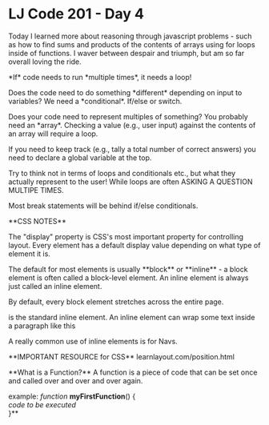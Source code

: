 # LJ Code 201 - Day 4

<p> Today I learned more about reasoning through javascript problems - such as how to find sums and products of the contents of arrays using for loops inside of functions. I waver between despair and triumph, but am so far overall loving the ride. </p>

<p>*If* code needs to run *multiple times*, it needs a loop!</p>

<p>Does the code need to do something *different* depending on input to variables? We need a *conditional*. If/else or switch.</p>

<p>Does your code need to represent multiples of something? You probably need an *array*. Checking a value (e.g., user input) against the contents of an array will require a loop.</p>

<p>If you need to keep track (e.g., tally a total number of correct answers) you need to declare a global variable at the top.</p>

<p>Try to think not in terms of loops and conditionals etc., but what they actually represent to the user! While loops are often ASKING A QUESTION MULTIPE TIMES.</p>

<p>Most break statements will be behind if/else conditionals.</p>

<p>**CSS NOTES**</p>

<p>The "display" property is CSS's most important property for controlling layout. Every element has a default display value depending on what type of element it is.</p>

<p>The default for most elements is usually **block** or **inline** - a block element is often called a block-level element. An inline element is always just called an inline element.</p>

<p>By default, every block element stretches across the entire page.</p>

<p><span> is the standard inline element. An inline element can wrap some text inside a paragraph <span>like this</span></p>

<p>A really common use of inline elements is for Navs.</p>

<p>**IMPORTANT RESOURCE for CSS**  learnlayout.com/position.html</p>

<p>**What is a Function?**
A function is a piece of code that can be set once and called over and over and over again.<br />

example: *function* **myFirstFunction**() { <br />
  *code to be executed*<br />
}**</p>
